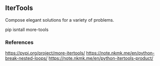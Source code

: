 ## IterTools

Compose elegant solutions for a variety of problems.

pip isntall more-tools

### References

https://pypi.org/project/more-itertools/
https://note.nkmk.me/en/python-break-nested-loops/
https://note.nkmk.me/en/python-itertools-product/